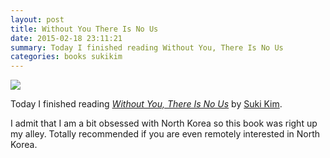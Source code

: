 ```yaml
---
layout: post
title: Without You There Is No Us
date: 2015-02-18 23:11:21
summary: Today I finished reading Without You, There Is No Us
categories: books sukikim
---
```


![](http://austinmoody.org/i/melange_withoutyouthereisnous_2015-02-20-171027.png)

Today I finished reading *[Without You, There Is No Us](http://www.goodreads.com/book/show/20685373-without-you-there-is-no-us)* by [Suki Kim](http://en.wikipedia.org/wiki/Suki_Kim).

I admit that I am a bit obsessed with North Korea so this book was right up my alley.  Totally recommended if you are even remotely interested in North Korea. 
